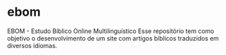 # ebom
EBOM - Estudo Bíblico Online Multilinguístico
Esse repositório tem como objetivo o desenvolvimento de um site com artigos bíblicos traduzidos em diversos idiomas.
